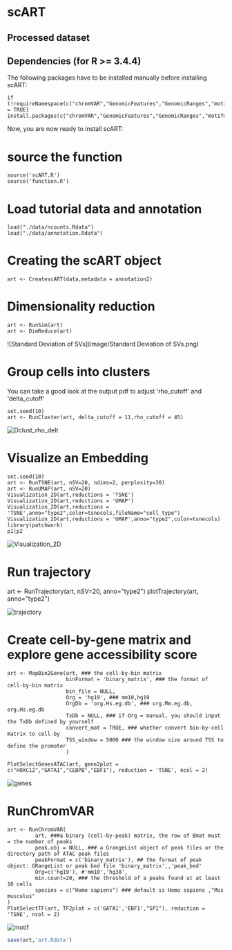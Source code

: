 # scART

## Processed dataset 

## Dependencies (for R >= 3.4.4) 
The following packages have to be installed manually before installing scART:

```{r}
if (!requireNamespace(c("chromVAR","GenomicFeatures","GenomicRanges","motifmatchr","JASPAR2018","textTinyR","Matrix","text2vec","irlba","Rtsne","densityClust","scales","ggplot2","data.table","ChIPseeker","uwot","ggpubr","cowplot","SummarizedExperiment","monocle","RColorBrewer","scatterplot3d")),quietly = TRUE)
install.packages(c("chromVAR","GenomicFeatures","GenomicRanges","motifmatchr","JASPAR2018","textTinyR","Matrix","text2vec","irlba","Rtsne","densityClust","scales","ggplot2","data.table","ChIPseeker","uwot","ggpubr","cowplot","SummarizedExperiment","monocle","RColorBrewer","scatterplot3d"))
```

Now, you are now ready to install scART:

# source the function
```{r}
source('scART.R')
source('function.R')
```


# Load tutorial data and annotation  
```{r}
load("./data/ncounts.Rdata")
load("./data/annotation.Rdata")
```

# Creating the scART object
```{r message=FALSE, warning=FALSE, include=FALSE, paged.print=FALSE}
art <- CreatescART(data,metadata = annotation2)  
```

# Dimensionality reduction 
```{r include=FALSE}
art <- RunSim(art)
art <- DimReduce(art)
```
![Standard Deviation of SVs](image/Standard Deviation of SVs.png)

# Group cells into clusters

You can take a good look at the output pdf to adjust 'rho_cutoff' and 'delta_cutoff'
```{r message=FALSE, warning=FALSE, include=FALSE, paged.print=FALSE}
set.seed(10) 
art <- RunCluster(art, delta_cutoff = 11,rho_cutoff = 45)
```
![Dclust_rho_delt](image/Dclust_rho_delt-1618969278617.png)

# Visualize an Embedding
```{r}
set.seed(10) 
art <- RunTSNE(art, nSV=20, ndims=2, perplexity=30)
art <- RunUMAP(art, nSV=20)
Visualization_2D(art,reductions = 'TSNE') 
Visualization_2D(art,reductions = 'UMAP')
Visualization_2D(art,reductions = 'TSNE',anno="type2",color=tsnecols,fileName="cell_type") 
Visualization_2D(art,reductions = 'UMAP',anno="type2",color=tsnecols) 
library(patchwork)
p1|p2
```
![Visualization_2D](image/Visualization_2D.png)


# Run trajectory
art <- RunTrajectory(art, nSV=20, anno="type2")
plotTrajectory(art, anno="type2") 

![trajectory](image/trajectory-1618969358301.png)


# Create cell-by-gene matrix and explore gene accessibility score
```{r}
art <- MapBin2Gene(art, ### the cell-by-bin matrix
                   binFormat = 'binary_matrix', ### the format of cell-by-bin matrix
                   bin_file = NULL,
                   Org = 'hg19', ### mm10,hg19
                   OrgDb = 'org.Hs.eg.db', ### org.Mm.eg.db, org.Hs.eg.db
                   TxDb = NULL, ### if Org = manual, you should input the TxDb defined by yourself 
                   convert_mat = TRUE, ### whether convert bin-by-cell matrix to cell-by
                   TSS_window = 5000 ### the window size around TSS to define the promoter 
                   )

PlotSelectGenesATAC(art, gene2plot = c("HOXC12","GATA1","CEBPB","EBF1"), reduction = 'TSNE', ncol = 2)
```
![genes](image/PlotSelectGenesATAC.png)


# RunChromVAR 
```{r}
art <- RunChromVAR(
         art, ###a binary (cell-by-peak) matrix, the row of Bmat must = the number of peaks
         peak.obj = NULL, ### a GrangeList object of peak files or the directory path of ATAC peak files
         peakFormat = c('binary_matrix'), ## the format of peak object: GRangeList or peak bed file 'binary_matrix',,'peak_bed'
         Org=c('hg19'), #'mm10','hg38',
         min.count=20, ### the threshold of a peaks found at at least 10 cells
         species = c("Homo sapiens") ### default is Homo sapiens ,"Mus musculus"
)
PlotSelectTF(art, TF2plot = c('GATA1','EBF1',"SP1"), reduction = 'TSNE', ncol = 2)
```
![motif](image/PlotSelectTF.png)


```R
save(art,'art.Rdata')
```